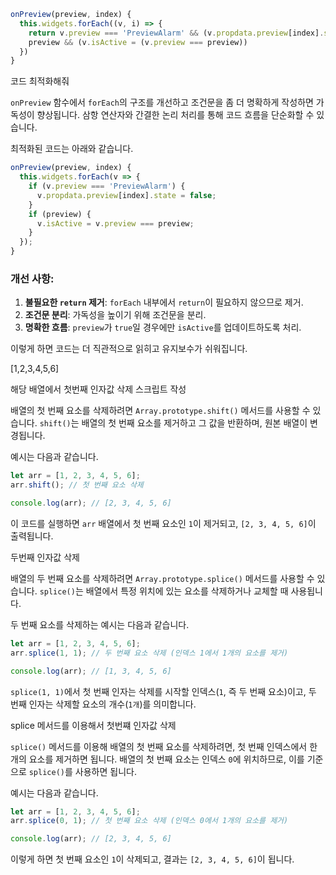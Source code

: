 ```javascript
onPreview(preview, index) {
  this.widgets.forEach((v, i) => {
    return v.preview === 'PreviewAlarm' && (v.propdata.preview[index].state = false),
    preview && (v.isActive = (v.preview === preview))
  })
}
```

코드 최적화해줘

`onPreview` 함수에서 `forEach`의 구조를 개선하고 조건문을 좀 더 명확하게 작성하면 가독성이 향상됩니다. 삼항 연산자와 간결한 논리 처리를 통해 코드 흐름을 단순화할 수 있습니다.

최적화된 코드는 아래와 같습니다.

```javascript
onPreview(preview, index) {
  this.widgets.forEach(v => {
    if (v.preview === 'PreviewAlarm') {
      v.propdata.preview[index].state = false;
    }
    if (preview) {
      v.isActive = v.preview === preview;
    }
  });
}
```

### 개선 사항:

1. **불필요한 `return` 제거**: `forEach` 내부에서 `return`이 필요하지 않으므로 제거.
2. **조건문 분리**: 가독성을 높이기 위해 조건문을 분리.
3. **명확한 흐름**: `preview`가 `true`일 경우에만 `isActive`를 업데이트하도록 처리.

이렇게 하면 코드는 더 직관적으로 읽히고 유지보수가 쉬워집니다.


[1,2,3,4,5,6]

해당 배열에서 첫번째 인자값 삭제 스크립트 작성

배열의 첫 번째 요소를 삭제하려면 `Array.prototype.shift()` 메서드를 사용할 수 있습니다. `shift()`는 배열의 첫 번째 요소를 제거하고 그 값을 반환하며, 원본 배열이 변경됩니다.

예시는 다음과 같습니다.

```javascript
let arr = [1, 2, 3, 4, 5, 6];
arr.shift(); // 첫 번째 요소 삭제

console.log(arr); // [2, 3, 4, 5, 6]
```

이 코드를 실행하면 `arr` 배열에서 첫 번째 요소인 `1`이 제거되고, `[2, 3, 4, 5, 6]`이 출력됩니다.


두번째 인자값 삭제

배열의 두 번째 요소를 삭제하려면 `Array.prototype.splice()` 메서드를 사용할 수 있습니다. `splice()`는 배열에서 특정 위치에 있는 요소를 삭제하거나 교체할 때 사용됩니다.

두 번째 요소를 삭제하는 예시는 다음과 같습니다.

```javascript
let arr = [1, 2, 3, 4, 5, 6];
arr.splice(1, 1); // 두 번째 요소 삭제 (인덱스 1에서 1개의 요소를 제거)

console.log(arr); // [1, 3, 4, 5, 6]
```

`splice(1, 1)`에서 첫 번째 인자는 삭제를 시작할 인덱스(`1`, 즉 두 번째 요소)이고, 두 번째 인자는 삭제할 요소의 개수(`1개`)를 의미합니다.

splice 메서드를 이용해서 첫번쨰 인자값 삭제

`splice()` 메서드를 이용해 배열의 첫 번째 요소를 삭제하려면, 첫 번째 인덱스에서 한 개의 요소를 제거하면 됩니다. 배열의 첫 번째 요소는 인덱스 `0`에 위치하므로, 이를 기준으로 `splice()`를 사용하면 됩니다.

예시는 다음과 같습니다.

```javascript
let arr = [1, 2, 3, 4, 5, 6];
arr.splice(0, 1); // 첫 번째 요소 삭제 (인덱스 0에서 1개의 요소를 제거)

console.log(arr); // [2, 3, 4, 5, 6]
```

이렇게 하면 첫 번째 요소인 `1`이 삭제되고, 결과는 `[2, 3, 4, 5, 6]`이 됩니다.
